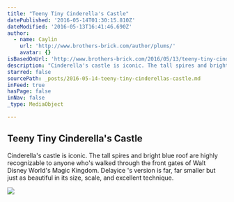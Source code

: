 ```yaml
---
title: "Teeny Tiny Cinderella's Castle"
datePublished: '2016-05-14T01:30:15.810Z'
dateModified: '2016-05-13T16:41:46.690Z'
author:
  - name: Caylin
    url: 'http://www.brothers-brick.com/author/plums/'
    avatar: {}
isBasedOnUrl: 'http://www.brothers-brick.com/2016/05/13/teeny-tiny-cinderellas-castle/'
description: "Cinderella's castle is iconic. The tall spires and bright blue roof are highly recognizable to anyone who's walked through the front gates of Walt Disney World's Magic Kingdom. Delayice 's version is far, far smaller but just as beautiful in its size, scale, and excellent technique."
starred: false
sourcePath: _posts/2016-05-14-teeny-tiny-cinderellas-castle.md
inFeed: true
hasPage: false
inNav: false
_type: MediaObject

---
```

<article style=""><h1>Teeny Tiny Cinderella's Castle</h1><p>Cinderella's castle is iconic. The tall spires and bright blue roof are highly recognizable to anyone who's walked through the front gates of Walt Disney World's Magic Kingdom. Delayice 's version is far, far smaller but just as beautiful in its size, scale, and excellent technique.</p><img src="http://i1.wp.com/farm2.staticflickr.com/1448/26244902410_64bbfe6963_z.jpg?resize=625%2C383&amp;ssl=1" /></article>